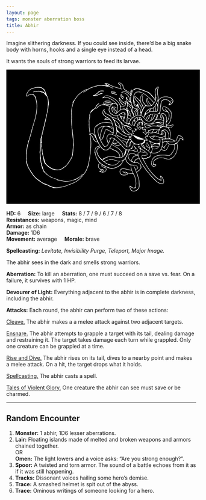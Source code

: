 ```yaml
---
layout: page
tags: monster aberration boss
title: Abhir
---
```


Imagine slithering darkness. If you could see inside, there’d be a big snake body with horns, hooks and a single eye instead of a head.

It wants the souls of strong warriors to feed its larvae. <br>

<img src="/images/Abhir.png" alt="Abhir" style="border:5px solid black">

**HD:** 6  &nbsp; &nbsp;  **Size:** large &nbsp; &nbsp; **Stats:** 8 / 7 / 9 / 6 / 7 / 8 <br>
**Resistances:** weapons, magic, mind <br>
**Armor:** as chain <br>
**Damage:** 1D6 <br>
**Movement:** average &nbsp; &nbsp; **Morale:** brave <br>

**Spellcasting:** *Levitate, Invisibility Purge, Teleport, Major Image.*

The abhir sees in the dark and smells strong warriors. 

**Aberration:** To kill an aberration, one must succeed on a save vs. fear. On a failure, it survives with 1 HP.

**Devourer of Light:** Everything adjacent to the abhir is in complete darkness, including the abhir.

**Attacks:** Each round, the abhir can perform two of these actions:

<ins>Cleave.</ins> The abhir makes a a melee attack against two adjacent targets.

<ins>Ensnare.</ins> The abhir attempts to grapple a target with its tail, dealing damage and restraining it. The target takes damage each turn while grappled. Only one creature can be grappled at a time.

<ins>Rise and Dive.</ins> The abhir rises on its tail, dives to a nearby point and makes a melee attack. On a hit, the target drops what it holds.

<ins>Spellcasting.</ins> The abhir casts a spell.

<ins>Tales of Violent Glory.</ins> One creature the abhir can see must save or be charmed.

---

## Random Encounter

1. **Monster:** 1 abhir, 1D6 lesser aberrations.
1. **Lair:** Floating islands made of melted and broken weapons and armors chained together. <br>	OR <br>	**Omen:** The light lowers and a voice asks: “Are you strong enough?”.
1. **Spoor:** A twisted and torn armor. The sound of a battle echoes from it as if it was still happening.
1. **Tracks:** Dissonant voices hailing some hero’s demise.
1. **Trace:** A smashed helmet is spit out of the abyss.
1. **Trace:** Ominous writings of someone looking for a hero.




